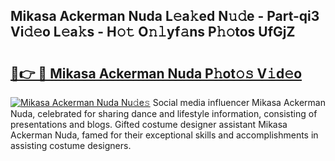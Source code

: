 ## Mikasa Ackerman Nuda L𝚎a𝚔ed N𝚞𝚍e - Part-qi3 Vi𝚍𝚎o L𝚎a𝚔s - H𝚘𝚝 O𝚗𝚕yf𝚊ns P𝚑𝚘tos UfGjZ

# <h2><a href="http://kfa29do.oniu.top/?m=Mikasa+Ackerman+Nuda">🔗👉 🔴 Mikasa Ackerman Nuda P𝚑ot𝚘𝚜 V𝚒d𝚎o</a></h2>

[![Mikasa Ackerman Nuda Nu𝚍e𝚜](https://i.imgur.com/0qMVB7G.gif)](http://kfa29do.oniu.top/?m=Mikasa+Ackerman+Nuda)
Social media influencer Mikasa Ackerman Nuda, celebrated for sharing dance and lifestyle information, consisting of presentations and blogs. Gifted costume designer assistant Mikasa Ackerman Nuda, famed for their exceptional skills and accomplishments in assisting costume designers.  
